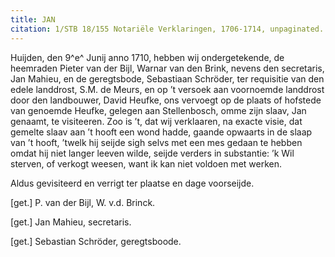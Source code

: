 ```yaml
---
title: JAN
citation: 1/STB 18/155 Notariële Verklaringen, 1706-1714, unpaginated.
---
```


Huijden, den 9^e^ Junij anno 1710, hebben wij ondergetekende, de heemraden Pieter van der Bijl, Warnar van den Brink, nevens den secretaris, Jan Mahieu, en de geregtsbode, Sebastiaan Schröder, ter requisitie van den edele landdrost, S.M. de Meurs, en op ’t versoek aan voornoemde landdrost door den landbouwer, David Heufke, ons vervoegt op de plaats of hofstede van genoemde Heufke, gelegen aan Stellenbosch, omme zijn slaav, Jan genaamt, te visiteeren. Zoo is ’t, dat wij verklaaren, na exacte visie, dat gemelte slaav aan ’t hooft een wond hadde, gaande opwaarts in de slaap van ’t hooft, ’twelk hij seijde sigh selvs met een mes gedaan te hebben omdat hij niet langer leeven wilde, seijde verders in substantie: ’k Wil sterven, of verkogt weesen, want ik kan niet voldoen met werken.

Aldus gevisiteerd en verrigt ter plaatse en dage voorseijde.

\[get.\] P. van der Bijl, W. v.d. Brinck.

\[get.\] Jan Mahieu, secretaris.

\[get.\] Sebastian Schröder, geregtsboode.